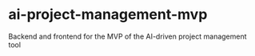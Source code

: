 # ai-project-management-mvp
Backend and frontend for the MVP of the AI-driven project management tool
